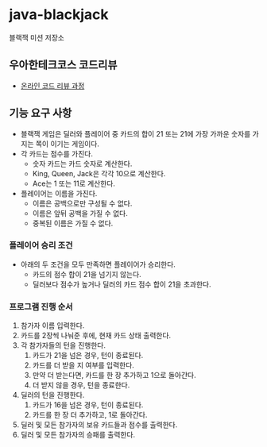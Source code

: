 # java-blackjack

블랙잭 미션 저장소

## 우아한테크코스 코드리뷰

- [온라인 코드 리뷰 과정](https://github.com/woowacourse/woowacourse-docs/blob/master/maincourse/README.md)

## 기능 요구 사항

- 블랙잭 게임은 딜러와 플레이어 중 카드의 합이 21 또는 21에 가장 가까운 숫자를 가지는 쪽이 이기는 게임이다.
- 각 카드는 점수를 가진다.
  - 숫자 카드는 카드 숫자로 계산한다.
  - King, Queen, Jack은 각각 10으로 계산한다.
  - Ace는 1 또는 11로 계산한다.
- 플레이어는 이름을 가진다.
  - 이름은 공백으로만 구성될 수 없다.
  - 이름은 앞뒤 공백을 가질 수 없다.
  - 중복된 이름은 가질 수 없다.

### 플레이어 승리 조건

- 아래의 두 조건을 모두 만족하면 플레이어가 승리한다.
  - 카드의 점수 합이 21을 넘기지 않는다.
  - 딜러보다 점수가 높거나 딜러의 카드 점수 합이 21을 초과한다.

### 프로그램 진행 순서

1. 참가자 이름 입력한다.
2. 카드를 2장씩 나눠준 후에, 현재 카드 상태 출력한다.
3. 각 참가자들의 턴을 진행한다.
   1. 카드가 21을 넘은 경우, 턴이 종료된다.
   2. 카드를 더 받을 지 여부를 입력한다.
   3. 만약 더 받는다면, 카드를 한 장 추가하고 1으로 돌아간다.
   4. 더 받지 않을 경우, 턴을 종료한다.
4. 딜러의 턴을 진행한다.
   1. 카드가 16을 넘은 경우, 턴이 종료된다.
   2. 카드를 한 장 더 추가하고, 1로 돌아간다.
5. 딜러 및 모든 참가자의 보유 카드들과 점수를 출력한다.
6. 딜러 및 모든 참가자의 승패를 출력한다.
